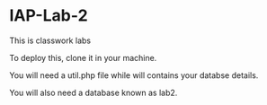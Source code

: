 # IAP-Lab-2
<p>This is classwork labs</p>
<p>To deploy this, clone it in your machine.</p>
<p>You will need a util.php file while will contains your databse details.</p>
<p>You will also need a database known as lab2.</p>
